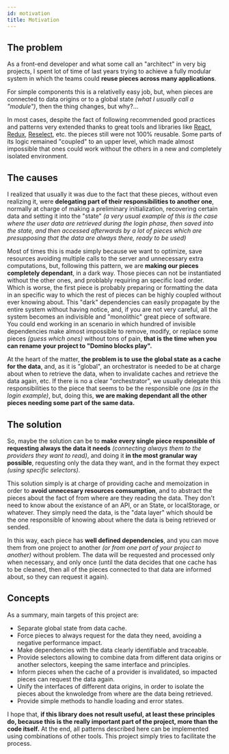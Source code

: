 ```yaml
---
id: motivation
title: Motivation
---
```


## The problem

As a front-end developer and what some call an &quot;architect&quot; in very big projects, I spent lot of time of last years trying to achieve a fully modular system in which the teams could __reuse pieces across many applications__.

For simple components this is a relativelly easy job, but, when pieces are connected to data origins or to a global state _(what I usually call a &quot;module&quot;)_, then the thing changes, but why?...

In most cases, despite the fact of following recommended good practices and patterns very extended thanks to great tools and libraries like [React][react], [Redux][redux], [Reselect][reselect], etc. the pieces still were not 100% reusable. Some parts of its logic remained "coupled" to an upper level, which made almost impossible that ones could work without the others in a new and completely isolated environment.


## The causes

I realized that usually it was due to the fact that these pieces, without even realizing it, were __delegating part of their responsibilities to another one__, normally at charge of making a preliminary initialization, recovering certain data and setting it into the "state" _(a very usual example of this is the case where the user data are retrieved during the login phase, then saved into the state, and then accessed afterwards by a lot of pieces which are presupposing that the data are always there, ready to be used)_

Most of times this is made simply because we want to optimize, save resources avoiding multiple calls to the server and unnecessary extra computations, but, following this pattern, we are __making our pieces completely dependant__, in a dark way. Those pieces can not be instantiated without the other ones, and problably requiring an specific load order. Which is worse, the first piece is probably preparing or formatting the data in an specific way to which the rest of pieces can be highly coupled without ever knowing about. This "dark" dependencies can easily propagate by the entire system without having notice, and, if you are not very careful, all the system becomes an indivisible and "monolithic" great piece of software. You could end working in an scenario in which hundred of invisible dependencies make almost impossible to remove, modify, or replace some pieces _(guess which ones)_ without tons of pain, __that is the time when you can rename your project to "Domino blocks play".__

At the heart of the matter, __the problem is to use the global state as a cache for the data__, and, as it is "global", an orchestrator is needed to be at charge about when to retrieve the data, when to invalidate caches and retrieve the data again, etc. If there is no a clear "orchestrator", we usually delegate this responsibilities to the piece that seems to be the responsible one _(as in the login example)_, but, doing this, __we are making dependant all the other pieces needing some part of the same data.__

## The solution

So, maybe the solution can be to __make every single piece responsible of requesting always the data it needs__ _(connecting always them to the providers they want to read)_, and doing it __in the most granular way possible__, requesting only the data they want, and in the format they expect _(using specific selectors)_.

This solution simply is at charge of providing cache and memoization in order to __avoid unnecesary resources comsumption__, and to abstract the pieces about the fact of from where are they reading the data. They don't need to know about the existance of an API, or an State, or localStorage, or whatever. They simply need the data, is the "data layer" which should be the one responsible of knowing about where the data is being retrieved or sended.

In this way, each piece has __well defined dependencies__, and you can move them from one project to another _(or from one part of your project to another)_ without problem. The data will be requested and processed only when necessary, and only once (until the data decides that one cache has to be cleaned, then all of the pieces connected to that data are informed about, so they can request it again).

## Concepts

As a summary, main targets of this project are:

- Separate global state from data cache.
- Force pieces to always request for the data they need, avoiding a negative performance impact.
- Make dependencies with the data clearly identifiable and traceable.
- Provide selectors allowing to combine data from different data origins or another selectors, keeping the same interface and principles.
- Inform pieces when the cache of a provider is invalidated, so impacted pieces can request the data again.
- Unify the interfaces of different data origins, in order to isolate the pieces about the knwoledge from where are the data being retrieved.
- Provide simple methods to handle loading and error states.

I hope that, __if this library does not result useful, at least these principles do, because this is the really important part of the project, more than the code itself.__ At the end, all patterns described here can be implemented using combinations of other tools. This project simply tries to facilitate the process.

[nodejs]: https://nodejs.org/en/
[redux]: https://redux.js.org/
[react]: https://reactjs.org/
[data-provider-react]: https://www.npmjs.com/package/@data-provider/react
[data-provider-axios]: https://www.npmjs.com/package/@data-provider/axios
[data-provider-browser-storage]: https://www.npmjs.com/package/@data-provider/browser-storage
[reselect]: https://github.com/reduxjs/reselect
